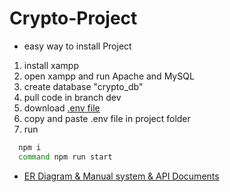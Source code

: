 
# Crypto-Project

- easy way to install Project
1. install xampp
2. open xampp and run Apache and MySQL
3. create database "crypto_db"
4. pull code in branch dev
5. download [.env file](https://drive.google.com/file/d/1KI9QNqy53ajSj8wogLdBIHLoTN6vN7Fn/view?usp=sharing) 
6. copy and paste .env file in project folder
7. run 
```bash
  npm i 
  command npm run start
```

 - [ER Diagram & Manual system & API Documents](https://docs.google.com/document/d/1_AZfaRrQCXzTqFU9tVotQ4BU2sEeJ4EwIaYH5DDA1zY/edit?usp=sharing)